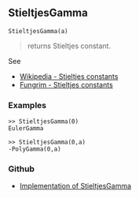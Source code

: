 ## StieltjesGamma

```
StieltjesGamma(a)
```

> returns Stieltjes constant. 
 
See
* [Wikipedia - Stieltjes constants](https://en.wikipedia.org/wiki/Stieltjes_constants)
* [Fungrim - Stieltjes constants](http://fungrim.org/topic/Stieltjes_constants/)

### Examples

```
>> StieltjesGamma(0) 
EulerGamma

>> StieltjesGamma(0,a) 
-PolyGamma(0,a)
```

### Github

* [Implementation of StieltjesGamma](https://github.com/axkr/symja_android_library/blob/master/symja_android_library/matheclipse-core/src/main/java/org/matheclipse/core/builtin/SpecialFunctions.java#L1661) 
